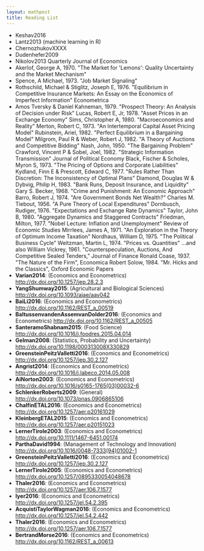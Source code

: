 ```yaml
---
layout: mathpost
title: Reading List
---
```


* Keshav2016
* Lantz2013 (machine learning in R)
* ChernozhukovXXXX
* Dudenhefer2009
* Nikolov2013 Quarterly Journal of Economics
* Akerlof, George A, 1970. "The Market for 'Lemons': Quality Uncertainty and the Market Mechanism"
* Spence, A Michael, 1973. "Job Market Signaling" 
* Rothschild, Michael & Stiglitz, Joseph E, 1976. "Equilibrium in Competitive Insurance Markets: An Essay on the Economics of Imperfect Information" Econometrica
* Amos Tversky & Daniel Kahneman, 1979. "Prospect Theory: An Analysis of Decision under Risk"
Lucas, Robert E, Jr, 1978. "Asset Prices in an Exchange Economy"
Sims, Christopher A, 1980. "Macroeconomics and Reality" 
Merton, Robert C, 1973. "An Intertemporal Capital Asset Pricing Model" 
Rubinstein, Ariel, 1982. "Perfect Equilibrium in a Bargaining Model" 
Milgrom, Paul R & Weber, Robert J, 1982. "A Theory of Auctions and Competitive Bidding"
Nash, John, 1950. "The Bargaining Problem" 
Crawford, Vincent P & Sobel, Joel, 1982. "Strategic Information Transmission"
Journal of Political Economy
Black, Fischer & Scholes, Myron S, 1973. "The Pricing of Options and Corporate Liabilities"
Kydland, Finn E & Prescott, Edward C, 1977. "Rules Rather Than Discretion: The Inconsistency of Optimal Plans"
Diamond, Douglas W & Dybvig, Philip H, 1983. "Bank Runs, Deposit Insurance, and Liquidity"
Gary S. Becker, 1968. "Crime and Punishment: An Economic Approach"
Barro, Robert J, 1974. "Are Government Bonds Net Wealth?"
Charles M. Tiebout, 1956. "A Pure Theory of Local Expenditures"
Dornbusch, Rudiger, 1976. "Expectations and Exchange Rate Dynamics"
Taylor, John B, 1980. "Aggregate Dynamics and Staggered Contracts"
Friedman, Milton, 1977. "Nobel Lecture: Inflation and Unemployment"
Review of Economic Studies
Mirrlees, James A, 1971. "An Exploration in the Theory of Optimum Income Taxation"
Nordhaus, William D, 1975. "The Political Business Cycle"
Weitzman, Martin L, 1974. "Prices vs. Quantities" 
...and also
William Vickrey, 1961. "Counterspeculation, Auctions, And Competitive Sealed Tenders," Journal of Finance
Ronald Coase, 1937. "The Nature of the Firm", Economica
Robert Solow, 1984. "Mr. Hicks and the Classics", Oxford Economic Papers
* **Varian2014**: (Economics and Econometrics) http://dx.doi.org/10.1257/jep.28.2.3
* **YangShumway2015**: (Agricultural and Biological Sciences) http://dx.doi.org/10.1093/ajae/aav042
* **BaiLi2016**: (Economics and Econometrics) http://dx.doi.org/10.1162/REST_a_00519
* **BaltussenvandenAssemvanDolder2016**: (Economics and Econometrics) http://dx.doi.org/10.1162/REST_a_00505
* **SanteramoShabnam2015**: (Food Science) http://dx.doi.org/10.1016/j.foodres.2015.04.014
* **Gelman2008**: (Statistics, Probability and Uncertainty) http://dx.doi.org/10.1198/000313008X330829
* **GreensteinPeitzValletti2016**: (Economics and Econometrics) http://dx.doi.org/10.1257/jep.30.2.127
* **Angrist2014**: (Economics and Econometrics) http://dx.doi.org/10.1016/j.labeco.2014.05.008
* **AiNorton2003**: (Economics and Econometrics) http://dx.doi.org/10.1016/s0165-1765(03)00032-6
* **SchlenkerRoberts2009**: (General) http://dx.doi.org/10.1073/pnas.0906865106
* **ChalfinETAL2016**: (Economics and Econometrics) http://dx.doi.org/10.1257/aer.p20161029
* **KleinbergETAL2015**: (Economics and Econometrics) http://dx.doi.org/10.1257/aer.p20151023
* **LernerTirole2003**: (Economics and Econometrics) http://dx.doi.org/10.1111/1467-6451.00174
* **ParthaDavid1994**: (Management of Technology and Innovation) http://dx.doi.org/10.1016/0048-7333(94)01002-1
* **GreensteinPeitzValletti2016**: (Economics and Econometrics) http://dx.doi.org/10.1257/jep.30.2.127
* **LernerTirole2005**: (Economics and Econometrics) http://dx.doi.org/10.1257/0895330054048678
* **Thaler2016**: (Economics and Econometrics) http://dx.doi.org/10.1257/aer.106.7.1577
* **Iyer2016**: (Economics and Econometrics) http://dx.doi.org/10.1257/jel.54.2.395
* **AcquistiTaylorWagman2016**: (Economics and Econometrics) http://dx.doi.org/10.1257/jel.54.2.442
* **Thaler2016**: (Economics and Econometrics) http://dx.doi.org/10.1257/aer.106.7.1577
* **BertrandMorse2016**: (Economics and Econometrics) http://dx.doi.org/10.1162/REST_a_00613
